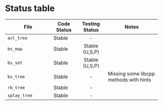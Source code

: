 # Status table

| File                        | Code Status  | Testing Status | Notes |
|-----------------------------|--------------|:--------------:|-------|
|`avl_tree                   `| Stable       | -              | |
|`bs_map                     `| Stable       | Stable (U,S,P) | |
|`bs_set                     `| Stable       | Stable (U,S,P) | |
|`bs_tree                    `| Stable       | -              | Missing some libcpp methods with hints |
|`rb_tree                    `| Stable       | -              | |
|`splay_tree                 `| Stable       | -              | |
